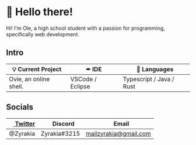 # 👋 Hello there!

Hi! I'm Ole, a high school student with a passion for programming, specifically web development.

## Intro

| 💡 Current Project | ✒ IDE | 💜 Languages |
| - | - | - |
| Ovie, an online shell. | VSCode / Eclipse | Typescript / Java / Rust |

## Socials

| <a href="https://twitter.com/zyrakia"><img width="12px" src="https://cdn.iconscout.com/icon/free/png-64/twitter-87-432551.png"> Twitter</a> | <img width="12px" src="https://cdn.iconscout.com/icon/free/png-64/discord-1863643-1581238.png"> Discord | <img width="12px" src="https://cdn.iconscout.com/icon/free/png-64/gmail-30-722694.png"> Email |
| - | - | - |
| @Zyrakia | Zyrakia#3215 | mailzyrakia@gmail.com |
